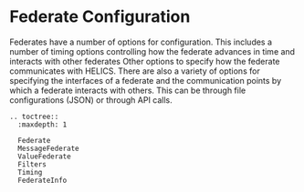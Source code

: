Federate Configuration
============

Federates have a number of options for configuration.  This includes a number of timing options controlling how the federate advances in time and interacts with other federates
Other options to specify how the federate communicates with HELICS.  There are also a variety of options for specifying the interfaces of a federate and the communication points by which a
federate interacts with others.  This can be through file configurations (JSON) or through API calls.  


```eval_rst
.. toctree::
  :maxdepth: 1

  Federate
  MessageFederate
  ValueFederate
  Filters
  Timing
  FederateInfo
```
